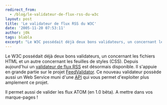 ```yaml
---
redirect_from:
  - /blog/le-validateur-de-flux-rss-du-w3c
layout: post
title: 'Le validateur de flux RSS du W3C'
date: '2005-11-20 07:53:11'
author: j0k
tags: blabla
excerpt: "Le W3C possédait déjà deux bons validateurs, un concernant les fichiers HTML et un autre concernant les feuilles de styles (CSS).     \nDepuis aujourd'hui un [validateur de flux RSS](http://validator.w3.org/feed/) est désormais disponible. Il s'appuie en grande partie sur le projet [FeedValidator](http://sourceforge.net/projects/feedvalidator).  \n  …"
---
```


Le W3C possédait déjà deux bons validateurs, un concernant les fichiers HTML et un autre concernant les feuilles de styles (CSS).
Depuis aujourd'hui un [validateur de flux RSS](http://validator.w3.org/feed/) est désormais disponible. Il s'appuie en grande partie sur le projet [FeedValidator](http://sourceforge.net/projects/feedvalidator).   Ce nouveau validateur possède aussi un Web Service muni d'une [API](http://validator.w3.org/feed/docs/api) qui vous permet d'exploiter plus amplement ce projet.

Il permet aussi de valider les flux ATOM (en 1.0 bêta).   A mettre dans vos marque-pages !
